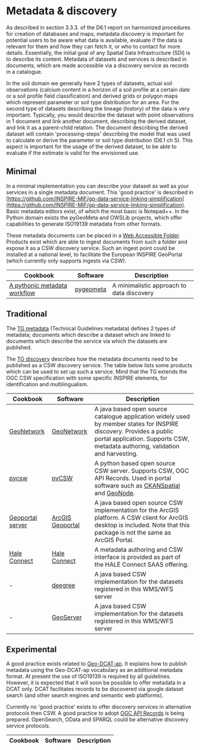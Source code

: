 
# Metadata & discovery

As described in section 3.3.3. of the D6.1 report on harmonized procedures for creation of databases and maps, metadata discovery is important for potential users to be aware what data is available, evaluate if the data is relevant for them and how they can fetch it, or who to contact for more details. Essentially, the initial goal of any Spatial Data Infrastructure (SDI) is to describe its content. Metadata of datasets and services is described in documents, which are made accessible via a discovery service as records in a catalogue.

In the soil domain we generally have 2 types of datasets, actual soil observations (calcium content in a horizon of a soil profile at a certain date or a soil profile field classification) and derived grids or polygon maps which represent parameter or soil type distribution for an area. For the second type of datasets describing the lineage (history) of the data is very important. Typically, you would describe the dataset with point observations in 1 document and link another document, describing the derived dataset, and link it as a parent-child relation. The document describing the derived dataset will contain 'processing-steps' describing the model that was used to calculate or derive the parameter or soil type distribution (D6.1 ch 5). This aspect is important for the usage of the derived dataset, to be able to evaluate if the estimate is valid for the envisioned use.

## Minimal

In a minimal implementation you can describe your dataset as well as your services in a single metadata document. This 'good practice' is described in [https://github.com/INSPIRE-MIF/gp-data-service-linking-simplification](https://github.com/INSPIRE-MIF/gp-data-service-linking-simplification). Basic metadata editors exist, of which the most basic is Notepad++. In the Python domain exists the pyGeoMeta and OWSLib projects, which offer capabilities to generate ISO19139 metadata from other formats.

These metadata documents can be placed in a [Web Accessible Folder](https://ioos.github.io/catalog/pages/registry/waf_creation/). Products exist which are able to ingest documents from such a folder and expose it as a CSW discovery service. Such an ingest point could be installed at a national level, to facilitate the European INSPIRE GeoPortal (which currently only supports ingests via CSW).

| Cookbook | Software | Description |
| --- | ---| --- |
| [A pythonic metadata workflow](tools/pygeometa.md) | [pygeometa]() | A minimalistic approach to data discovery |

## Traditional

The [TG metadata](https://inspire.ec.europa.eu/id/document/tg/metadata-iso19139) (Technical Guidelines metadata) defines 2 types of metadata; documents which describe a dataset which are linked to documents which describe the service via which the datasets are published.

The [TG discovery](https://inspire.ec.europa.eu/documents/technical-guidance-implementation-inspire-discovery-services-0) describes how the metadata documents need to be published as a CSW discovery service. The table below lists some products which can be used to set up such a service. Mind that the TG extends the OGC CSW specification with some specific INSPIRE elements, for identification and multilingualism.

| Cookbook | Software | Description |
| --- | ---| --- |
| [GeoNetwork](tools/geonetwork.md) | [GeoNetwork](https://www.geonetwork-opensource.org/) | A java based open source catalogue application widely used by member states for INSPIRE discovery. Provides a public portal application. Supports CSW, metadata authoring, validation and harvesting. |
| [pycsw](tools/pycsw.md) | [pyCSW](https://pycsw.org/) | A python based open source CSW server. Supports CSW, OGC API Records. Used in portal software such as [CKAN](https://github.com/ckan/ckanext-spatial)[Spatial](https://github.com/ckan/ckanext-spatial) and [GeoNode](https://geonode.org/). |
| [Geoportal server](tools/geoportal-server.md) | [ArcGIS Geoportal](https://github.com/Esri/geoportal-server) | A java based open source CSW implementation for the ArcGIS platform. A CSW client for ArcGIS desktop is included. Note that this package is not the same as ArcGIS Portal. |
| [Hale Connect](tools/hale-connect.md) | [Hale Connect](https://www.wetransform.to/products/haleconnect/) | A metadata authoring and CSW interface is provided as part of the HALE Connect SAAS offering. |
| - | [deegree](http://www.deegree.org/) | A java based CSW implementation for the datasets registered in this WMS/WFS server |
| - | [GeoServer](https://geoserver.org/) | A java based CSW implementation for the datasets registered in this WMS/WFS server |

## Experimental

A good practice exists related to [Geo-DCAT-ap](https://inspire.ec.europa.eu/good-practice/geodcat-ap). It explains how to publish metadata using the Geo-DCAT-ap vocabulary as an additional metadata format. At present the use of ISO19139 is required by all guidelines. However, it is expected that it will soon be possible to offer metadata in a DCAT only. DCAT facilitates records to be discovered via google dataset search (and other search engines and semantic web platforms).

Currently no 'good practice' exists to offer discovery services in alternative protocols then CSW. A good practice to adopt [OGC API Records](https://ogcapi.ogc.org/records/) is being prepared. OpenSearch, OData and SPARQL could be alternative discovery service protocols.

| Cookbook | Software | Description |
| --- | ---| --- |
